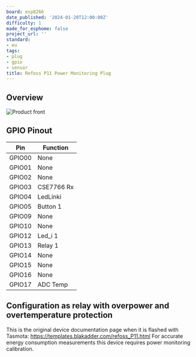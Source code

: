 ```yaml
---
board: esp8266
date_published: '2024-01-20T12:00:00Z'
difficulty: 1
made_for_esphome: false
project_url: ''
standard:
- eu
tags:
- plug
- gpio
- sensor
title: Refoss P11 Power Monitoring Plug
---
```


## Overview

![Product front](./refoss_P11.webp "Product image")

## GPIO Pinout

| Pin    | Function                    |
| ------ | --------------------------- |
| GPIO00 | None                        |
| GPIO01 | None                        |
| GPIO02 | None                        |
| GPIO03 | CSE7766 Rx                  |
| GPIO04 | LedLinki                    |
| GPIO05 | Button 1                    |
| GPIO09 | None                        |
| GPIO10 | None                        |
| GPIO12 | Led_i 1                     |
| GPIO13 | Relay 1                     |
| GPIO14 | None                        |
| GPIO15 | None                        |
| GPIO16 | None                        |
| GPIO17 | ADC Temp                    |

## Configuration as relay with overpower and overtemperature protection

This is the original device documentation page when it is flashed with Tasmota: https://templates.blakadder.com/refoss_P11.html
For accurate energy consumption measurements this device requires power monitoring calibration.